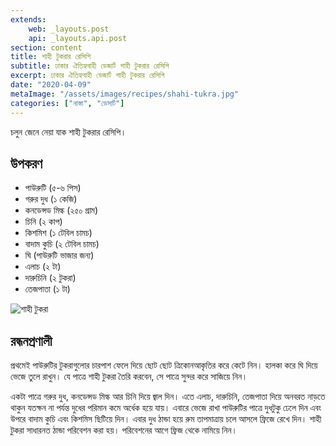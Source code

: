 ```yaml
---
extends:
    web: _layouts.post
    api: _layouts.api.post
section: content
title: শাহী টুকরার রেসিপি
subtitle: ঢাকার ঐতিহ্যবাহী ডেজার্ট শাহী টুকরার রেসিপি
excerpt: ঢাকার ঐতিহ্যবাহী ডেজার্ট শাহী টুকরার রেসিপি
date: "2020-04-09"
metaImage: "/assets/images/recipes/shahi-tukra.jpg"
categories: ["নাস্তা", "ডেসার্ট"]
---
```


চলুন জেনে নেয়া যাক শাহী টুকরার রেসিপি।

## উপকরণ

- পাউরুটি (৫-৬ পিস)
- গরুর দুধ (১ কেজি)
- কনডেন্সড মিল্ক (২৫০ গ্রাম)
- চিনি (২ কাপ)
- কিশমিশ (১ টেবিল চামচ)
- বাদাম কুচি (২ টেবিল চামচ)
- ঘি (পাউরুটি ভাজার জন্য)
- এলাচ (২ টা)
- দারুচিনি (২ টুকরা)
- তেজপাতা (১ টা)

![শাহী টুকরা](/assets/images/recipes/shahi-tukra.jpg)

## রন্ধনপ্রণালী

প্রথমেই পাউরুটির টুকরাগুলোর চারপাশ ফেলে দিয়ে ছোট ছোট ত্রিকোনআকৃতির করে কেটে নিন। হালকা করে ঘি দিয়ে
ভেজে তুলে রাখুন। যে পাত্রে শাহী টুকরা তৈরি করবেন, সে পাত্রে সুন্দর করে সাজিয়ে নিন।

একটা পাত্রে গরুর দুধ, কনডেন্সড মিল্ক আর চিনি দিয়ে জ্বাল দিন। এতে এলাচ, দারুচিনি, তেজপাতা দিয়ে অনবরত
নাড়তে থাকুন যতক্ষন না পর্যন্ত দুধের পরিমান কমে অর্ধেক হয়ে যায়। এবারে ভেজে রাখা পাউরুটির পাত্রে দুধটুকু ঢেলে
দিন এবং উপরে বাদাম কুচি এবং কিশমিস ছিটিয়ে দিন। এবার দুধ ঠান্ডা হয়ে রুম তাপমাত্রায় চলে আসলে ফ্রিজে রেখে
দিন। শাহী টুকরা সাধারনত ঠান্ডা পরিবেশন করা হয়। পরিবেশনের আগে ফ্রিজ থেকে নামিয়ে নিন।
